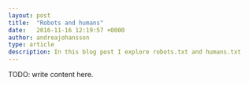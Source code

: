 ```yaml
---
layout: post
title:  "Robots and humans"
date:   2016-11-16 12:19:57 +0000
author: andreajohansson
type: article
description: In this blog post I explore robots.txt and humans.txt
---
```


TODO: write content here.

